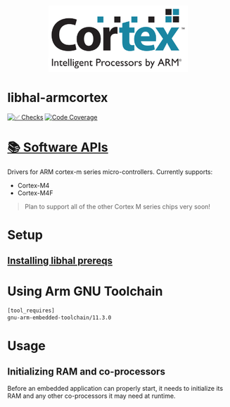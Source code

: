 <p align="center">
  <img height="150" src="logo.svg">
</p>

# libhal-armcortex

[![✅ Checks](https://github.com/libhal/libhal-armcortex/actions/workflows/ci.yml/badge.svg)](https://github.com/libhal/libhal-armcortex/actions/workflows/ci.yml)
[![Code Coverage](https://libhal.github.io/libhal-armcortex/coverage/coverage.svg)](https://libhal.github.io/libhal-armcortex/coverage/)

# [📚 Software APIs](https://libhal.github.io/libhal-armcortex/api)

Drivers for ARM cortex-m series micro-controllers. Currently supports:

* Cortex-M4
* Cortex-M4F

> Plan to support all of the other Cortex M series chips very soon!

# Setup

## [Installing libhal prereqs](https://libhal.github.io/setup/)

# Using Arm GNU Toolchain

```
[tool_requires]
gnu-arm-embedded-toolchain/11.3.0
```

# Usage

## Initializing RAM and co-processors

Before an embedded application can properly start, it needs to initialize its
RAM and any other co-processors it may need at runtime.
